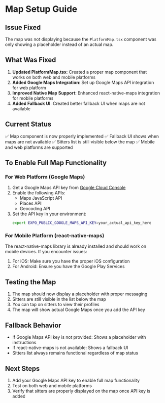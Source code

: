 # Map Setup Guide

## Issue Fixed
The map was not displaying because the `PlatformMap.tsx` component was only showing a placeholder instead of an actual map.

## What Was Fixed
1. **Updated PlatformMap.tsx**: Created a proper map component that works on both web and mobile platforms
2. **Added Google Maps Integration**: Set up Google Maps API integration for web platform
3. **Improved Native Map Support**: Enhanced react-native-maps integration for mobile platforms
4. **Added Fallback UI**: Created better fallback UI when maps are not available

## Current Status
✅ Map component is now properly implemented
✅ Fallback UI shows when maps are not available
✅ Sitters list is still visible below the map
✅ Mobile and web platforms are supported

## To Enable Full Map Functionality

### For Web Platform (Google Maps)
1. Get a Google Maps API key from [Google Cloud Console](https://console.cloud.google.com/google/maps-apis)
2. Enable the following APIs:
   - Maps JavaScript API
   - Places API
   - Geocoding API
3. Set the API key in your environment:
   ```bash
   export EXPO_PUBLIC_GOOGLE_MAPS_API_KEY=your_actual_api_key_here
   ```

### For Mobile Platform (react-native-maps)
The react-native-maps library is already installed and should work on mobile devices. If you encounter issues:

1. For iOS: Make sure you have the proper iOS configuration
2. For Android: Ensure you have the Google Play Services

## Testing the Map
1. The map should now display a placeholder with proper messaging
2. Sitters are still visible in the list below the map
3. You can tap on sitters to view their profiles
4. The map will show actual Google Maps once you add the API key

## Fallback Behavior
- If Google Maps API key is not provided: Shows a placeholder with instructions
- If react-native-maps is not available: Shows a fallback UI
- Sitters list always remains functional regardless of map status

## Next Steps
1. Add your Google Maps API key to enable full map functionality
2. Test on both web and mobile platforms
3. Verify that sitters are properly displayed on the map once API key is added
